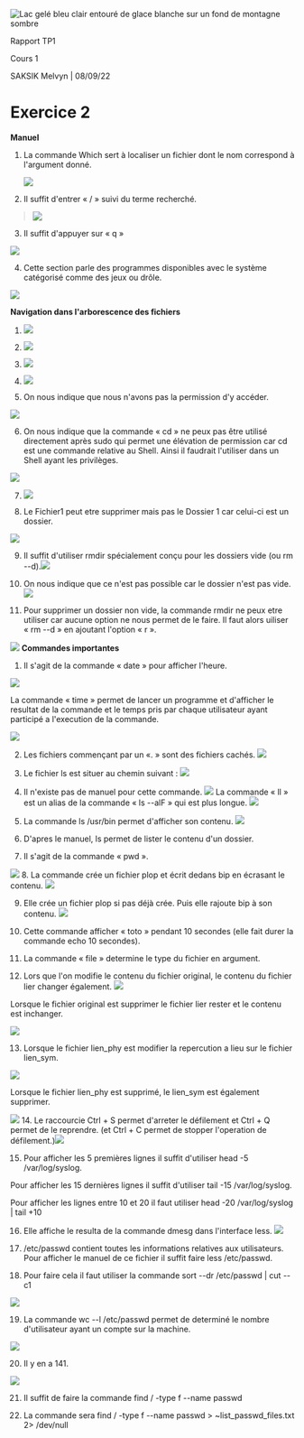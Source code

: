 ![Lac gelé bleu clair entouré de glace blanche sur un fond de montagne
sombre](vertopal_8f41099478c24d668d34d6bb00dc744d/media/image1.jpeg)

Rapport TP1

Cours 1

SAKSIK Melvyn \| 08/09/22

# Exercice 2

**Manuel**

1.  La commande Which sert à localiser un fichier dont le nom correspond
    à l'argument donné.

    ![](vertopal_8f41099478c24d668d34d6bb00dc744d/media/image2.png)

2.  Il suffit d'entrer « / » suivi du terme recherché.

> ![](vertopal_8f41099478c24d668d34d6bb00dc744d/media/image3.png)

3.  Il suffit d'appuyer sur « q »

![](vertopal_8f41099478c24d668d34d6bb00dc744d/media/image4.png)

4.  Cette section parle des programmes disponibles avec le système
    catégorisé comme des jeux ou drôle.

![](vertopal_8f41099478c24d668d34d6bb00dc744d/media/image5.png)

**Navigation dans l'arborescence des fichiers**

1.  ![](vertopal_8f41099478c24d668d34d6bb00dc744d/media/image6.png)

2.  ![](vertopal_8f41099478c24d668d34d6bb00dc744d/media/image7.png)

3.  ![](vertopal_8f41099478c24d668d34d6bb00dc744d/media/image8.png)

4.  ![](vertopal_8f41099478c24d668d34d6bb00dc744d/media/image9.png)

5.  On nous indique que nous n'avons pas la permission d'y accéder.

![](vertopal_8f41099478c24d668d34d6bb00dc744d/media/image10.png)

6.  On nous indique que la commande « cd » ne peux pas être utilisé
    directement après sudo qui permet une élévation de permission car cd
    est une commande relative au Shell. Ainsi il faudrait l'utiliser
    dans un Shell ayant les privilèges.

![](vertopal_8f41099478c24d668d34d6bb00dc744d/media/image11.png)

7.  ![](vertopal_8f41099478c24d668d34d6bb00dc744d/media/image12.png)

8.  Le Fichier1 peut etre supprimer mais pas le Dossier 1 car celui-ci
    est un dossier.

![](vertopal_8f41099478c24d668d34d6bb00dc744d/media/image13.png)

9.  Il suffit d'utiliser rmdir spécialement conçu pour les dossiers vide
    (ou rm
    --d).![](vertopal_8f41099478c24d668d34d6bb00dc744d/media/image14.png)
10. On nous indique que ce n'est pas possible car le dossier n'est pas
    vide.
    ![](vertopal_8f41099478c24d668d34d6bb00dc744d/media/image15.png)

11. Pour supprimer un dossier non vide, la commande rmdir ne peux etre
    utiliser car aucune option ne nous permet de le faire. Il faut alors
    uiliser « rm --d » en ajoutant l'option « r ».

![](vertopal_8f41099478c24d668d34d6bb00dc744d/media/image16.png)
**Commandes importantes**

1.  Il s'agit de la commande « date » pour afficher l'heure.

![](vertopal_8f41099478c24d668d34d6bb00dc744d/media/image17.png)

La commande « time » permet de lancer un programme et d'afficher le
resultat de la commande et le temps pris par chaque utilisateur ayant
participé a l'execution de la commande.

![](vertopal_8f41099478c24d668d34d6bb00dc744d/media/image18.png)

2.  Les fichiers commençant par un «. » sont des fichiers cachés.
    ![](vertopal_8f41099478c24d668d34d6bb00dc744d/media/image19.png)

3.  Le fichier ls est situer au chemin suivant :
    ![](vertopal_8f41099478c24d668d34d6bb00dc744d/media/image20.png)

4.  Il n'existe pas de manuel pour cette commande.
    ![](vertopal_8f41099478c24d668d34d6bb00dc744d/media/image21.png)
La commande « ll » est un alias de la commande « ls --alF » qui est plus
longue.
![](vertopal_8f41099478c24d668d34d6bb00dc744d/media/image22.png)

5.  La commande ls /usr/bin permet d'afficher son contenu.
    ![](vertopal_8f41099478c24d668d34d6bb00dc744d/media/image23.png)

6.  D'apres le manuel, ls permet de lister le contenu d'un dossier.

7.  Il s'agit de la commande « pwd ».

![](vertopal_8f41099478c24d668d34d6bb00dc744d/media/image24.png)
8.  La commande crée un fichier plop et écrit dedans bip en écrasant le
    contenu.
    ![](vertopal_8f41099478c24d668d34d6bb00dc744d/media/image25.png)

9.  Elle crée un fichier plop si pas déjà crée. Puis elle rajoute bip à
    son contenu.
    ![](vertopal_8f41099478c24d668d34d6bb00dc744d/media/image26.png)

10. Cette commande afficher « toto » pendant 10 secondes (elle fait
    durer la commande echo 10 secondes).

11. La commande « file » determine le type du fichier en argument.

12. Lors que l'on modifie le contenu du fichier original, le contenu du
    fichier lier changer également.
    ![](vertopal_8f41099478c24d668d34d6bb00dc744d/media/image27.png)

Lorsque le fichier original est supprimer le fichier lier rester et le
contenu est inchanger.

![](vertopal_8f41099478c24d668d34d6bb00dc744d/media/image28.png)

13. Lorsque le fichier lien_phy est modifier la repercution a lieu sur
    le fichier lien_sym.

![](vertopal_8f41099478c24d668d34d6bb00dc744d/media/image29.png)

Lorsque le fichier lien_phy est supprimé, le lien_sym est également
supprimer.

![](vertopal_8f41099478c24d668d34d6bb00dc744d/media/image30.png)
14. Le raccourcie Ctrl + S permet d'arreter le défilement et Ctrl + Q
    permet de le reprendre. (et Ctrl + C permet de stopper l'operation
    de
    défilement.)![](vertopal_8f41099478c24d668d34d6bb00dc744d/media/image31.png)

15. Pour afficher les 5 premières lignes il suffit d'utiliser head -5
    /var/log/syslog.

Pour afficher les 15 dernières lignes il suffit d'utiliser tail -15
/var/log/syslog.

Pour afficher les lignes entre 10 et 20 il faut utiliser head -20
/var/log/syslog \| tail +10

16. Elle affiche le resulta de la commande dmesg dans l'interface less.
    ![](vertopal_8f41099478c24d668d34d6bb00dc744d/media/image32.png)

17. /etc/passwd contient toutes les informations relatives aux
    utilisateurs. Pour afficher le manuel de ce fichier il suffit faire
    less /etc/passwd.

18. Pour faire cela il faut utiliser la commande sort --dr /etc/passwd
    \| cut --c1

![](vertopal_8f41099478c24d668d34d6bb00dc744d/media/image33.png)

19. La commande wc --l /etc/passwd permet de determiné le nombre
    d'utilisateur ayant un compte sur la machine.

![](vertopal_8f41099478c24d668d34d6bb00dc744d/media/image34.png)

20. Il y en a 141.

![](vertopal_8f41099478c24d668d34d6bb00dc744d/media/image35.png)

21. Il suffit de faire la commande find / -type f --name passwd

22. La commande sera find / -type f --name passwd \>
    \~list_passwd_files.txt 2\> /dev/null
